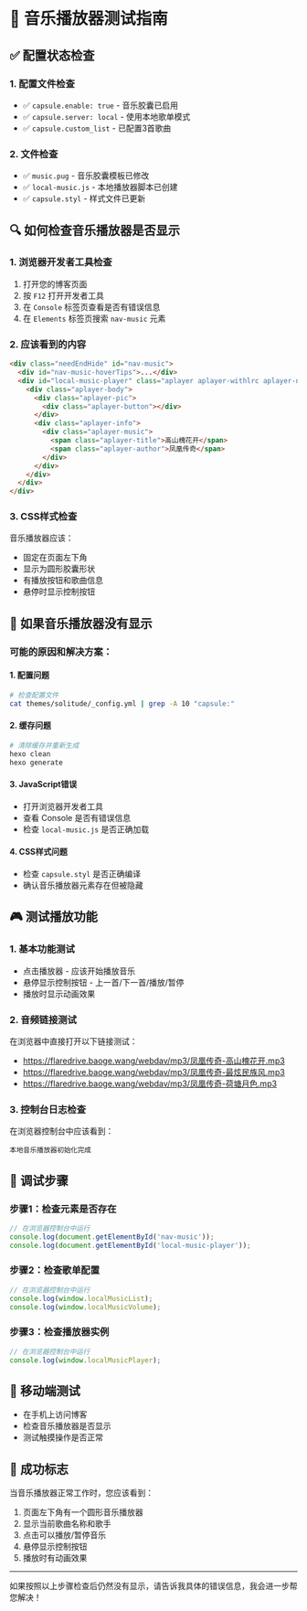# 🎵 音乐播放器测试指南

## ✅ **配置状态检查**

### 1. **配置文件检查**
- ✅ `capsule.enable: true` - 音乐胶囊已启用
- ✅ `capsule.server: local` - 使用本地歌单模式
- ✅ `capsule.custom_list` - 已配置3首歌曲

### 2. **文件检查**
- ✅ `music.pug` - 音乐胶囊模板已修改
- ✅ `local-music.js` - 本地播放器脚本已创建
- ✅ `capsule.styl` - 样式文件已更新

## 🔍 **如何检查音乐播放器是否显示**

### 1. **浏览器开发者工具检查**
1. 打开您的博客页面
2. 按 `F12` 打开开发者工具
3. 在 `Console` 标签页查看是否有错误信息
4. 在 `Elements` 标签页搜索 `nav-music` 元素

### 2. **应该看到的内容**
```html
<div class="needEndHide" id="nav-music">
  <div id="nav-music-hoverTips">...</div>
  <div id="local-music-player" class="aplayer aplayer-withlrc aplayer-narrow">
    <div class="aplayer-body">
      <div class="aplayer-pic">
        <div class="aplayer-button"></div>
      </div>
      <div class="aplayer-info">
        <div class="aplayer-music">
          <span class="aplayer-title">高山槐花开</span>
          <span class="aplayer-author">凤凰传奇</span>
        </div>
      </div>
    </div>
  </div>
</div>
```

### 3. **CSS样式检查**
音乐播放器应该：
- 固定在页面左下角
- 显示为圆形胶囊形状
- 有播放按钮和歌曲信息
- 悬停时显示控制按钮

## 🐛 **如果音乐播放器没有显示**

### 可能的原因和解决方案：

#### 1. **配置问题**
```bash
# 检查配置文件
cat themes/solitude/_config.yml | grep -A 10 "capsule:"
```

#### 2. **缓存问题**
```bash
# 清除缓存并重新生成
hexo clean
hexo generate
```

#### 3. **JavaScript错误**
- 打开浏览器开发者工具
- 查看 Console 是否有错误信息
- 检查 `local-music.js` 是否正确加载

#### 4. **CSS样式问题**
- 检查 `capsule.styl` 是否正确编译
- 确认音乐播放器元素存在但被隐藏

## 🎮 **测试播放功能**

### 1. **基本功能测试**
- 点击播放器 - 应该开始播放音乐
- 悬停显示控制按钮 - 上一首/下一首/播放/暂停
- 播放时显示动画效果

### 2. **音频链接测试**
在浏览器中直接打开以下链接测试：
- https://flaredrive.baoge.wang/webdav/mp3/凤凰传奇-高山槐花开.mp3
- https://flaredrive.baoge.wang/webdav/mp3/凤凰传奇-最炫民族风.mp3
- https://flaredrive.baoge.wang/webdav/mp3/凤凰传奇-荷塘月色.mp3

### 3. **控制台日志检查**
在浏览器控制台中应该看到：
```
本地音乐播放器初始化完成
```

## 🔧 **调试步骤**

### 步骤1：检查元素是否存在
```javascript
// 在浏览器控制台中运行
console.log(document.getElementById('nav-music'));
console.log(document.getElementById('local-music-player'));
```

### 步骤2：检查歌单配置
```javascript
// 在浏览器控制台中运行
console.log(window.localMusicList);
console.log(window.localMusicVolume);
```

### 步骤3：检查播放器实例
```javascript
// 在浏览器控制台中运行
console.log(window.localMusicPlayer);
```

## 📱 **移动端测试**

- 在手机上访问博客
- 检查音乐播放器是否显示
- 测试触摸操作是否正常

## 🎉 **成功标志**

当音乐播放器正常工作时，您应该看到：
1. 页面左下角有一个圆形音乐播放器
2. 显示当前歌曲名称和歌手
3. 点击可以播放/暂停音乐
4. 悬停显示控制按钮
5. 播放时有动画效果

---

如果按照以上步骤检查后仍然没有显示，请告诉我具体的错误信息，我会进一步帮您解决！ 